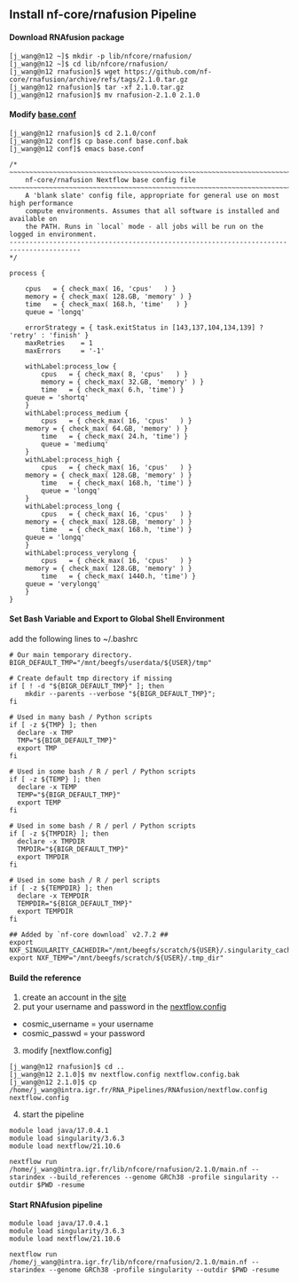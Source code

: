 ## Install nf-core/rnafusion Pipeline

#### Download RNAfusion package

```
[j_wang@n12 ~]$ mkdir -p lib/nfcore/rnafusion/
[j_wang@n12 ~]$ cd lib/nfcore/rnafusion/
[j_wang@n12 rnafusion]$ wget https://github.com/nf-core/rnafusion/archive/refs/tags/2.1.0.tar.gz
[j_wang@n12 rnafusion]$ tar -xf 2.1.0.tar.gz
[j_wang@n12 rnafusion]$ mv rnafusion-2.1.0 2.1.0
```

#### Modify [base.conf](https://github.com/jinxin-wang/INSERM_U981_Pipelines/blob/main/RNAfusion/base.config)

```
[j_wang@n12 rnafusion]$ cd 2.1.0/conf
[j_wang@n12 conf]$ cp base.conf base.conf.bak
[j_wang@n12 conf]$ emacs base.conf

/*
~~~~~~~~~~~~~~~~~~~~~~~~~~~~~~~~~~~~~~~~~~~~~~~~~~~~~~~~~~~~~~~~~~~~~~~~~~~~~~~~~~~~~~~~
    nf-core/rnafusion Nextflow base config file
~~~~~~~~~~~~~~~~~~~~~~~~~~~~~~~~~~~~~~~~~~~~~~~~~~~~~~~~~~~~~~~~~~~~~~~~~~~~~~~~~~~~~~~~
    A 'blank slate' config file, appropriate for general use on most high performance
    compute environments. Assumes that all software is installed and available on
    the PATH. Runs in `local` mode - all jobs will be run on the logged in environment.
----------------------------------------------------------------------------------------
*/

process {

    cpus   = { check_max( 16, 'cpus'   ) }
    memory = { check_max( 128.GB, 'memory' ) }
    time   = { check_max( 168.h, 'time'   ) }
    queue = 'longq'

    errorStrategy = { task.exitStatus in [143,137,104,134,139] ? 'retry' : 'finish' }
    maxRetries    = 1
    maxErrors     = '-1'

    withLabel:process_low {
        cpus   = { check_max( 8, 'cpus'   ) }
    	memory = { check_max( 32.GB, 'memory' ) }
        time   = { check_max( 6.h, 'time') }
	queue = 'shortq'
    }
    withLabel:process_medium {
        cpus   = { check_max( 16, 'cpus'   ) }
	memory = { check_max( 64.GB, 'memory' ) }
        time   = { check_max( 24.h, 'time') }
        queue = 'mediumq'	
    }
    withLabel:process_high {
        cpus   = { check_max( 16, 'cpus'   ) }
	memory = { check_max( 128.GB, 'memory' ) }
        time   = { check_max( 168.h, 'time') }
        queue = 'longq'	
    }
    withLabel:process_long {
        cpus   = { check_max( 16, 'cpus'   ) }
	memory = { check_max( 128.GB, 'memory' ) }
        time   = { check_max( 168.h, 'time') }
	queue = 'longq'
    }
    withLabel:process_verylong {
        cpus   = { check_max( 16, 'cpus'   ) }
	memory = { check_max( 128.GB, 'memory' ) }
        time   = { check_max( 1440.h, 'time') }
	queue = 'verylongq'
    }
}

```

#### Set Bash Variable and Export to Global Shell Environment

add the following lines to ~/.bashrc
```
# Our main temporary directory.
BIGR_DEFAULT_TMP="/mnt/beegfs/userdata/${USER}/tmp"

# Create default tmp directory if missing
if [ ! -d "${BIGR_DEFAULT_TMP}" ]; then
    mkdir --parents --verbose "${BIGR_DEFAULT_TMP}";
fi

# Used in many bash / Python scripts
if [ -z ${TMP} ]; then
  declare -x TMP
  TMP="${BIGR_DEFAULT_TMP}"
  export TMP
fi

# Used in some bash / R / perl / Python scripts
if [ -z ${TEMP} ]; then
  declare -x TEMP
  TEMP="${BIGR_DEFAULT_TMP}"
  export TEMP
fi

# Used in some bash / R / perl / Python scripts
if [ -z ${TMPDIR} ]; then
  declare -x TMPDIR
  TMPDIR="${BIGR_DEFAULT_TMP}"
  export TMPDIR
fi

# Used in some bash / R / perl scripts
if [ -z ${TEMPDIR} ]; then
  declare -x TEMPDIR
  TEMPDIR="${BIGR_DEFAULT_TMP}"
  export TEMPDIR
fi

## Added by `nf-core download` v2.7.2 ##
export NXF_SINGULARITY_CACHEDIR="/mnt/beegfs/scratch/${USER}/.singularity_cache"
export NXF_TEMP="/mnt/beegfs/scratch/${USER}/.tmp_dir"
```

#### Build the reference

1. create an account in the [site](https://cancer.sanger.ac.uk/cosmic)
2. put your username and password in the [nextflow.config](https://github.com/jinxin-wang/INSERM_U981_Pipelines/blob/main/RNAfusion/nextflow.config)
 - cosmic_username = your username
 - cosmic_passwd   = your password
3. modify [nextflow.config]
```
[j_wang@n12 rnafusion]$ cd ..
[j_wang@n12 2.1.0]$ mv nextflow.config nextflow.config.bak
[j_wang@n12 2.1.0]$ cp /home/j_wang@intra.igr.fr/RNA_Pipelines/RNAfusion/nextflow.config nextflow.config
```

4. start the pipeline

```
module load java/17.0.4.1
module load singularity/3.6.3
module load nextflow/21.10.6

nextflow run /home/j_wang@intra.igr.fr/lib/nfcore/rnafusion/2.1.0/main.nf --starindex --build_references --genome GRCh38 -profile singularity --outdir $PWD -resume 
```

#### Start RNAfusion pipeline 

```
module load java/17.0.4.1
module load singularity/3.6.3
module load nextflow/21.10.6

nextflow run /home/j_wang@intra.igr.fr/lib/nfcore/rnafusion/2.1.0/main.nf --starindex --genome GRCh38 -profile singularity --outdir $PWD -resume
```
